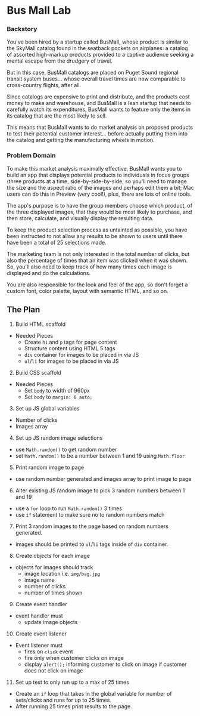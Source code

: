 # Bus Mall Lab
### Backstory

You've been hired by a startup called BusMall, whose product is similar to the SkyMall catalog found in the seatback pockets on airplanes: a catalog of assorted high-markup products provided to a captive audience seeking a mental escape from the drudgery of travel.

But in this case, BusMall catalogs are placed on Puget Sound regional transit system buses... whose overall travel times are now comparable to cross-country flights, after all.

Since catalogs are expensive to print and distribute, and the products cost money to make and warehouse, and BusMall is a lean startup that needs to carefully watch its expenditures, BusMall wants to feature only the items in its catalog that are the most likely to sell.

This means that BusMall wants to do market analysis on proposed products to test their potential customer interest... before actually putting them into the catalog and getting the manufacturing wheels in motion.

### Problem Domain

To make this market analysis maximally effective, BusMall wants you to build an app that displays potential products to individuals in focus groups (three products at a time, side-by-side-by-side, so you'll need to manage the size and the aspect ratio of the images and perhaps edit them a bit; Mac users can do this in Preview (very cool!), plus, there are lots of online tools.

The app's purpose is to have the group members choose which product, of the three displayed images, that they would be most likely to purchase, and then store, calculate, and visually display the resulting data.

To keep the product selection process as untainted as possible, you have been instructed to not allow any results to be shown to users until there have been a total of 25 selections made.

The marketing team is not only interested in the total number of clicks, but also the percentage of times that an item was clicked when it was shown. So, you'll also need to keep track of how many times each image is displayed and do the calculations.

You are also responsible for the look and feel of the app, so don't forget a custom font, color palette, layout with semantic HTML, and so on.

## The Plan
1. Build HTML scaffold
  - Needed Pieces
    - Create `h1` and `p` tags for page content
    - Structure content using HTML 5 tags
    - `div` container for images to be placed in via JS
    - `ul`/`li` for images to be placed in via JS
2. Build CSS scaffold
  - Needed Pieces
    - Set `body` to width of 960px
    - Set `body` to `margin: 0 auto;`
3. Set up JS global variables
  - Number of clicks
  - Images array
4. Set up JS random image selections
  - use `Math.random()` to get random number
  - set `Math.random()` to be a number between 1 and 19 using `Math.floor`
5. Print random image to page
  - use random number generated and images array to print image to page
6. Alter existing JS random image to pick 3 random numbers between 1 and 19
  - use a `for` loop to run `Math.random()` 3 times
  - use `if` statement to make sure no to random numbers match
7. Print 3 random images to the page based on random numbers generated.
  - images should be printed to `ul`/`li` tags inside of `div` container.
8. Create objects for each image
  - objects for images should track
    - image location i.e. `img/bag.jpg`
    - image name
    - number of clicks
    - number of times shown
9. Create event handler
  - event handler must
    - update image objects
10. Create event listener
  - Event listener must
    - fires on `click` event
    - fire only when customer clicks on image
    - display `alert();` informing customer to click on image if customer does not click on image
11. Set up test to only run up to a max of 25 times
  - Create an `if` loop that takes in the global variable for number of sets/clicks and runs for up to 25 times.
  - After running 25 times print results to the page.

